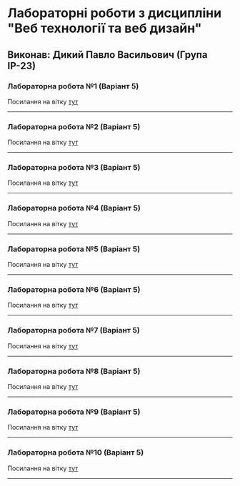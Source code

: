 # Лабораторні роботи з дисципліни "Веб технології та веб дизайн"

## Виконав: Дикий Павло Васильович (Група ІР-23)

### Лабораторна робота №1 (Варіант 5)
Посилання на вітку [тут](https://github.com/pavlo606/web_lab_1/pull/1)

***
### Лабораторна робота №2 (Варіант 5)
Посилання на вітку [тут](https://github.com/pavlo606/web_lab_1/pull/2)

***
### Лабораторна робота №3 (Варіант 5)
Посилання на вітку [тут](https://github.com/pavlo606/web_lab_1/pull/3)

***
### Лабораторна робота №4 (Варіант 5)
Посилання на вітку [тут](https://github.com/pavlo606/web_lab_1/pull/4)

***
### Лабораторна робота №5 (Варіант 5)
Посилання на вітку [тут](https://github.com/pavlo606/web_lab_1/pull/5)

***
### Лабораторна робота №6 (Варіант 5)
Посилання на вітку [тут](https://github.com/pavlo606/web_lab_1/pull/6)

***
### Лабораторна робота №7 (Варіант 5)
Посилання на вітку [тут](https://github.com/pavlo606/web_lab_1/pull/7)

***
### Лабораторна робота №8 (Варіант 5)
Посилання на вітку [тут](https://github.com/pavlo606/web_lab_1/pull/8)

***
### Лабораторна робота №9 (Варіант 5)
Посилання на вітку [тут](https://github.com/pavlo606/web_lab_1/pull/9)

***
### Лабораторна робота №10 (Варіант 5)
Посилання на вітку [тут](https://github.com/pavlo606/web_lab_1/pull/10)

***